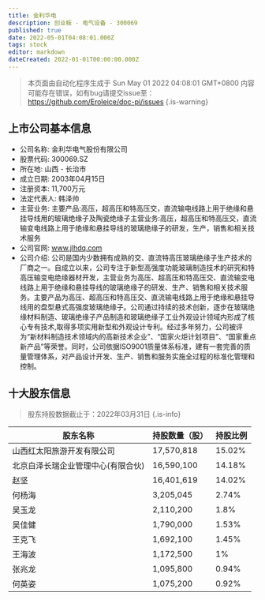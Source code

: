 ```yaml
---
title: 金利华电
description: 创业板 - 电气设备 - 300069
published: true
date: 2022-05-01T04:08:01.000Z
tags: stock
editor: markdown
dateCreated: 2022-01-01T00:00:00.000Z
---
```


> 本页面由自动化程序生成于 Sun May 01 2022 04:08:01 GMT+0800
> 内容可能存在错误，如有bug请提交issue至：https://github.com/Eroleice/doc-pi/issues
{.is-warning}

## 上市公司基本信息
- 公司名称: 金利华电气股份有限公司
- 股票代码: 300069.SZ
- 所在地: 山西 - 长治市
- 成立日期: 2003年04月15日
- 注册资本: 11,700万元
- 法定代表人: 韩泽帅
- 主营业务: 主要产品:高压，超高压和特高压交，直流输电线路上用于绝缘和悬挂导线用的玻璃绝缘子及陶瓷绝缘子主营业务:高压，超高压和特高压交，直流输变电线路上用于绝缘和悬挂导线的玻璃绝缘子的研发，生产，销售和相关技术服务
- 公司官网: www.jlhdq.com
- 公司介绍: 公司是国内少数拥有成熟的交、直流特高压玻璃绝缘子生产技术的厂商之一。自成立以来，公司专注于新型高强度功能玻璃制造技术的研究和特高压输变电绝缘器材开发，主营业务为高压、超高压和特高压交、直流输变电线路上用于绝缘和悬挂导线的玻璃绝缘子的研发、生产、销售和相关技术服务。主要产品为高压、超高压和特高压交、直流输电线路上用于绝缘和悬挂导线用的盘型悬式高强度玻璃绝缘子。公司通过持续的技术创新，逐步在玻璃绝缘材料制造、玻璃绝缘子产品制造和玻璃绝缘子工业外观设计领域内形成了核心专有技术,取得多项实用新型和外观设计专利。经过多年努力，公司被评为“新材料制造技术领域内的高新技术企业”、“国家火炬计划项目”、“国家重点新产品”等荣誉。同时，公司依据ISO9001质量体系标准，建有一套完善的质量管理体系，对产品设计开发、生产、销售和服务实施全过程的标准化管理和控制。


## 十大股东信息
> 股东持股数据截止于：2022年03月31日
{.is-info}

| 股东名称 | 持股数量（股） | 持股比例 |
| --- | --- | --- |
| 山西红太阳旅游开发有限公司 | 17,570,818 | 15.02% |
| 北京白泽长瑞企业管理中心(有限合伙) | 16,590,100 | 14.18% |
| 赵坚 | 16,401,619 | 14.02% |
| 何杨海 | 3,205,045 | 2.74% |
| 吴玉龙 | 2,110,200 | 1.8% |
| 吴佳健 | 1,790,000 | 1.53% |
| 王克飞 | 1,692,100 | 1.45% |
| 王海波 | 1,172,500 | 1% |
| 张兆龙 | 1,095,800 | 0.94% |
| 何英姿 | 1,075,200 | 0.92% |




